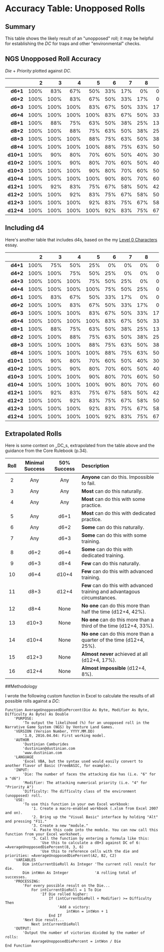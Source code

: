 ﻿Accuracy Table: Unopposed Rolls
===============================

Summary
-------

This table shows the likely result of an "unopposed" roll; it may be helpful for establishing the _DC_ for traps and other "environmental" checks.

NGS Unopposed Roll Accuracy
---------------------------
_Die_ + _Priority_ plotted against _DC_.

|         |  2 |  3 |  4 |  5 |  6 |  7 |  8 |  9 | 10 | 11 | 12 | 13 | 14 | 15 | 16 |
|--------:|---:|---:|---:|---:|---:|---:|---:|---:|---:|---:|---:|---:|---:|---:|---:|
|__d6+1__ |100%| 83%| 67%| 50%| 33%| 17%|  0%|  0%|  0%|  0%|  0%|  0%|  0%|  0%|  0%|
|__d6+2__ |100%|100%| 83%| 67%| 50%| 33%| 17%|  0%|  0%|  0%|  0%|  0%|  0%|  0%|  0%|
|__d6+3__ |100%|100%|100%| 83%| 67%| 50%| 33%| 17%|  0%|  0%|  0%|  0%|  0%|  0%|  0%|
|__d6+4__ |100%|100%|100%|100%| 83%| 67%| 50%| 33%| 17%|  0%|  0%|  0%|  0%|  0%|  0%|
|__d8+1__ |100%| 88%| 75%| 63%| 50%| 38%| 25%| 13%|  0%|  0%|  0%|  0%|  0%|  0%|  0%|
|__d8+2__ |100%|100%| 88%| 75%| 63%| 50%| 38%| 25%| 13%|  0%|  0%|  0%|  0%|  0%|  0%|
|__d8+3__ |100%|100%|100%| 88%| 75%| 63%| 50%| 38%| 25%| 13%|  0%|  0%|  0%|  0%|  0%|
|__d8+4__ |100%|100%|100%|100%| 88%| 75%| 63%| 50%| 38%| 25%| 13%|  0%|  0%|  0%|  0%|
|__d10+1__|100%| 90%| 80%| 70%| 60%| 50%| 40%| 30%| 20%| 10%|  0%|  0%|  0%|  0%|  0%|
|__d10+2__|100%|100%| 90%| 80%| 70%| 60%| 50%| 40%| 30%| 20%| 10%|  0%|  0%|  0%|  0%|
|__d10+3__|100%|100%|100%| 90%| 80%| 70%| 60%| 50%| 40%| 30%| 20%| 10%|  0%|  0%|  0%|
|__d10+4__|100%|100%|100%|100%| 90%| 80%| 70%| 60%| 50%| 40%| 30%| 20%| 10%|  0%|  0%|
|__d12+1__|100%| 92%| 83%| 75%| 67%| 58%| 50%| 42%| 33%| 25%| 17%|  8%|  0%|  0%|  0%|
|__d12+2__|100%|100%| 92%| 83%| 75%| 67%| 58%| 50%| 42%| 33%| 25%| 17%|  8%|  0%|  0%|
|__d12+3__|100%|100%|100%| 92%| 83%| 75%| 67%| 58%| 50%| 42%| 33%| 25%| 17%|  8%|  0%|
|__d12+4__|100%|100%|100%|100%| 92%| 83%| 75%| 67%| 58%| 50%| 42%| 33%| 25%| 17%|  8%|

Including d4
------------

Here's another table that includes d4s, based on the my [Level 0 Characters](https://www.reddit.com/r/narrativegamesystem/comments/4dd8n2/level_0_characters/) essay.

|         |  2 |  3 |  4 |  5 |  6 |  7 |  8 |  9 | 10 | 11 | 12 | 13 | 14 | 15 | 16 |
|--------:|---:|---:|---:|---:|---:|---:|---:|---:|---:|---:|---:|---:|---:|---:|---:|
|__d4+1__ |100%| 75%| 50%| 25%|  0%|  0%|  0%|  0%|  0%|  0%|  0%|  0%|  0%|  0%|  0%|
|__d4+2__ |100%|100%| 75%| 50%| 25%|  0%|  0%|  0%|  0%|  0%|  0%|  0%|  0%|  0%|  0%|
|__d4+3__ |100%|100%|100%| 75%| 50%| 25%|  0%|  0%|  0%|  0%|  0%|  0%|  0%|  0%|  0%|
|__d4+4__ |100%|100%|100%|100%| 75%| 50%| 25%|  0%|  0%|  0%|  0%|  0%|  0%|  0%|  0%|
|__d6+1__ |100%| 83%| 67%| 50%| 33%| 17%|  0%|  0%|  0%|  0%|  0%|  0%|  0%|  0%|  0%|
|__d6+2__ |100%|100%| 83%| 67%| 50%| 33%| 17%|  0%|  0%|  0%|  0%|  0%|  0%|  0%|  0%|
|__d6+3__ |100%|100%|100%| 83%| 67%| 50%| 33%| 17%|  0%|  0%|  0%|  0%|  0%|  0%|  0%|
|__d6+4__ |100%|100%|100%|100%| 83%| 67%| 50%| 33%| 17%|  0%|  0%|  0%|  0%|  0%|  0%|
|__d8+1__ |100%| 88%| 75%| 63%| 50%| 38%| 25%| 13%|  0%|  0%|  0%|  0%|  0%|  0%|  0%|
|__d8+2__ |100%|100%| 88%| 75%| 63%| 50%| 38%| 25%| 13%|  0%|  0%|  0%|  0%|  0%|  0%|
|__d8+3__ |100%|100%|100%| 88%| 75%| 63%| 50%| 38%| 25%| 13%|  0%|  0%|  0%|  0%|  0%|
|__d8+4__ |100%|100%|100%|100%| 88%| 75%| 63%| 50%| 38%| 25%| 13%|  0%|  0%|  0%|  0%|
|__d10+1__|100%| 90%| 80%| 70%| 60%| 50%| 40%| 30%| 20%| 10%|  0%|  0%|  0%|  0%|  0%|
|__d10+2__|100%|100%| 90%| 80%| 70%| 60%| 50%| 40%| 30%| 20%| 10%|  0%|  0%|  0%|  0%|
|__d10+3__|100%|100%|100%| 90%| 80%| 70%| 60%| 50%| 40%| 30%| 20%| 10%|  0%|  0%|  0%|
|__d10+4__|100%|100%|100%|100%| 90%| 80%| 70%| 60%| 50%| 40%| 30%| 20%| 10%|  0%|  0%|
|__d12+1__|100%| 92%| 83%| 75%| 67%| 58%| 50%| 42%| 33%| 25%| 17%|  8%|  0%|  0%|  0%|
|__d12+2__|100%|100%| 92%| 83%| 75%| 67%| 58%| 50%| 42%| 33%| 25%| 17%|  8%|  0%|  0%|
|__d12+3__|100%|100%|100%| 92%| 83%| 75%| 67%| 58%| 50%| 42%| 33%| 25%| 17%|  8%|  0%|
|__d12+4__|100%|100%|100%|100%| 92%| 83%| 75%| 67%| 58%| 50%| 42%| 33%| 25%| 17%|  8%|

Extrapolated Rolls
------------------

Here is some context on _DC_s, extrapolated from the table above and the guidance from the Core Rulebook (p.34).

| Roll | Minimal Success | 50% Success | Description                                                               |
|:----:|:---------------:|:-----------:|:--------------------------------------------------------------------------|
|   2  |       Any       |     Any     | __Anyone__ can do this. Impossible to fail.                               |
|   3  |       Any       |     Any     | __Most__ can do this naturally.                                           |
|   4  |       Any       |     Any     | __Most__ can do this with some practice.                                  |
|   5  |       Any       |    d6+1     | __Most__ can do this with dedicated practice.                             |
|   6  |       Any       |    d6+2     | __Some__ can do this naturally.                                           |
|   7  |       Any       |    d6+3     | __Some__ can do this with some training.                                  |
|   8  |      d6+2       |    d6+4     | __Some__ can do this with dedicated training.                             |
|   9  |      d6+3       |    d8+4     | __Few__ can do this naturally.                                            |
|  10  |      d6+4       |   d10+4     | __Few__ can do this with advanced training.                               |
|  11  |      d8+3       |   d12+4     | __Few__ can do this with advanced training and advantagous circumstances. |
|  12  |      d8+4       |    None     | __No one__ can do this more than half the time (d12+4, 42%).              |
|  13  |     d10+3       |    None     | __No one__ can do this more than a third of the time (d12+4, 33%).        |
|  14  |     d10+4       |    None     | __No one__ can do this more than a quarter of the time (d12+4, 25%).      |
|  15  |     d12+3       |    None     | __Almost never__ achieved at all (d12+4, 17%).                            |
|  16  |     d12+4       |    None     | __Almost impossible__ (d12+4, 8%).                                        |

##Methodology

I wrote the following custom function in Excel to calculate the results of all possible rolls against a _DC_:

    Function AverageUnopposedDiePercent(Die As Byte, Modifier As Byte, Difficulty As Byte) As Double
        'PURPOSE:
            'To output the likelihood (%) for an unopposed roll in the Narrative Game System (NGS) by Venture Land Games.
        'VERSION (Version Number, YYYY.MM.DD)
            '1.0, 2016.04.04: First working model.
        'AUTHOR
            'Dustinian Camburides
            'dustinian@dustinian.com
            'www.dustinian.com
        'LANGUAGE
            'Excel VBA, but the syntax used would easily convert to another flavor of Basic (FreeBASIC, for example).
        'INPUT:
            'Die: The number of faces the attacking die has (i.e. "6" for a "d6")
            'Modifier: The attacking numerical priority (i.e. "4" for "Priority A")
            'Difficulty: The difficulty class of the environment (unopposed) roll.
        'USE:
            'To use this function in your own Excel workbook:
                '1. Create a macro-enabled workbook (.xlsm from Excel 2007 and on).
                '2. Bring up the "Visual Basic" interface by holding "Alt" and pressing "F11."
                '3. Create a new "module."
                '4. Paste this code into the module. You can now call this function from your Excel worksheet.
                '5. Call the function by entering a formula like this:
                    'Use this to calculate a d8+3 against DC of 6: =AverageUnopposedDiePercent(8, 3, 6)
                    'Use this to reference cells with the die and priorities: =AverageUnopposedDiePercent(A2, B2, C2)
        'VARIABLES
            Dim intCurrentDieRoll As Integer 'The current roll result for die.
            Dim intWon As Integer            'A rolling total of successes.
        'PROCESSING:
            'For every possible result on the Die...
                For intCurrentDieRoll = 1 To Die
                    'If Die rolled higher:
                        If (intCurrentDieRoll + Modifier) >= Difficulty Then
                            'Add a victory:
                                intWon = intWon + 1
                        End If
            'Next Die result...
                Next intCurrentDieRoll
        'OUTPUT:
            'Output the number of victories divided by the number of rolls:
                AverageUnopposedDiePercent = intWon / Die
    End Function
